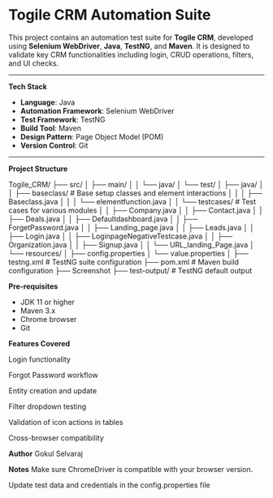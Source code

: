 # Togile CRM Automation Suite

This project contains an automation test suite for **Togile CRM**, developed using **Selenium WebDriver**, **Java**, **TestNG**, and **Maven**. It is designed to validate key CRM functionalities including login, CRUD operations, filters, and UI checks.

---

**Tech Stack**

- **Language**: Java  
- **Automation Framework**: Selenium WebDriver  
- **Test Framework**: TestNG  
- **Build Tool**: Maven  
- **Design Pattern**: Page Object Model (POM)  
- **Version Control**: Git  

---

**Project Structure**

Togile_CRM/
├── src/
│ ├── main/
│ │ └── java/
│ └── test/
│ ├── java/
│ │ ├── baseclass/ # Base setup classes and element interactions
│ │ │ ├── Baseclass.java
│ │ │ └── elementfunction.java
│ │ └── testcases/ # Test cases for various modules
│ │ ├── Company.java
│ │ ├── Contact.java
│ │ ├── Deals.java
│ │ ├── Defaultdashboard.java
│ │ ├── ForgetPassword.java
│ │ ├── Landing_page.java
│ │ ├── Leads.java
│ │ ├── Login.java
│ │ ├── LoginpageNegativeTestcase.java
│ │ ├── Organization.java
│ │ ├── Signup.java
│ │ └── URL_landing_Page.java
│ └── resources/
│ ├── config.properties
│ └── value.properties
│
├── testng.xml # TestNG suite configuration
├── pom.xml # Maven build configuration
├── Screenshot 
├── test-output/ # TestNG default output

**Pre-requisites**

- JDK 11 or higher  
- Maven 3.x  
- Chrome browser  
- Git  


**Features Covered**

Login functionality

Forgot Password workflow

Entity creation and update

Filter dropdown testing

Validation of icon actions in tables

Cross-browser compatibility

**Author**
Gokul Selvaraj

**Notes**
Make sure ChromeDriver is compatible with your browser version.

Update test data and credentials in the config.properties file
